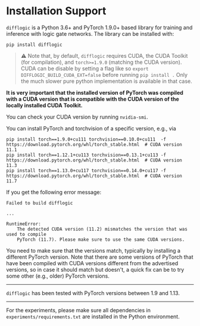 # Installation Support

`difflogic` is a Python 3.6+ and PyTorch 1.9.0+ based library for training and inference with logic gate networks.
The library can be installed with:
```shell
pip install difflogic
```
> ⚠️ Note that, by default, `difflogic` requires CUDA, the CUDA Toolkit (for compilation), and `torch>=1.9.0` (matching the CUDA version). CUDA can be disable by setting a flag like so `export DIFFLOGIC_BUILD_CUDA_EXT=false` before running `pip install .` Only the much slower pure python implementation is available in that case.

**It is very important that the installed version of PyTorch was compiled with a CUDA version that is compatible with the CUDA version of the locally installed CUDA Toolkit.**

You can check your CUDA version by running `nvidia-smi`.

You can install PyTorch and torchvision of a specific version, e.g., via

```shell
pip install torch==1.9.0+cu111 torchvision==0.10.0+cu111  -f https://download.pytorch.org/whl/torch_stable.html  # CUDA version 11.1
pip install torch==1.12.1+cu113 torchvision==0.13.1+cu113 -f https://download.pytorch.org/whl/torch_stable.html  # CUDA version 11.3
pip install torch==1.13.0+cu117 torchvision==0.14.0+cu117 -f https://download.pytorch.org/whl/torch_stable.html  # CUDA version 11.7
```

If you get the following error message:

```
Failed to build difflogic

...

RuntimeError:
    The detected CUDA version (11.2) mismatches the version that was used to compile
    PyTorch (11.7). Please make sure to use the same CUDA versions.
```

You need to make sure that the versions match, typically by installing a different PyTorch version.
Note that there are some versions of PyTorch that have been compiled with CUDA versions different from the advertised
versions, so in case it should match but doesn't, a quick fix can be to try some other (e.g., older) PyTorch versions.

---

`difflogic` has been tested with PyTorch versions between 1.9 and 1.13.

---

For the experiments, please make sure all dependencies in `experiments/requirements.txt` are installed in the Python environment.
